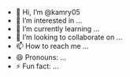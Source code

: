 - 👋 Hi, I’m @kamry05
- 👀 I’m interested in ...
- 🌱 I’m currently learning ...
- 💞️ I’m looking to collaborate on ...
- 📫 How to reach me ...
- 😄 Pronouns: ...
- ⚡ Fun fact: ...

<!---
Dadorus/Dadorus is a ✨ special ✨ repository because its `README.md` (this file) appears on your GitHub profile.
You can click the Preview link to take a look at your changes.
--->
